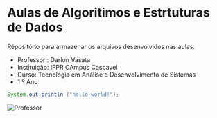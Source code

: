 # Aulas de Algoritimos e Estrtuturas de Dados

Répositório para armazenar os arquivos desenvolvidos nas aulas.

- Professor : Darlon Vasata
- Instituição: IFPR CAmpus Cascavel
- Curso: Tecnologia em Análise e Desenvolvimento de Sistemas
- 1 º Ano

```java
System.out.println ("hello world!");
```

![ Professor](http://github.com/darlonv.png)
